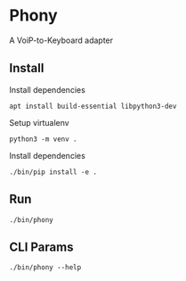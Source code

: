 # Phony

A VoiP-to-Keyboard adapter

## Install

Install dependencies

    apt install build-essential libpython3-dev

Setup virtualenv

    python3 -m venv .

Install dependencies

    ./bin/pip install -e .

## Run

    ./bin/phony

## CLI Params

    ./bin/phony --help
